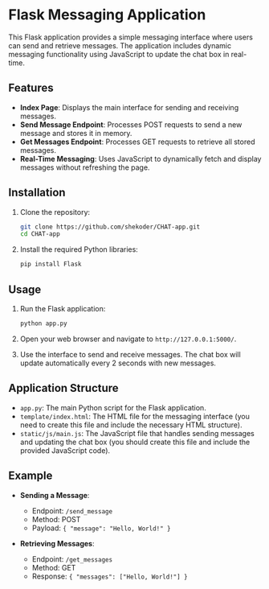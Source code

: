 # Flask Messaging Application

This Flask application provides a simple messaging interface where users can send and retrieve messages. The application includes dynamic messaging functionality using JavaScript to update the chat box in real-time.

## Features

- **Index Page**: Displays the main interface for sending and receiving messages.
- **Send Message Endpoint**: Processes POST requests to send a new message and stores it in memory.
- **Get Messages Endpoint**: Processes GET requests to retrieve all stored messages.
- **Real-Time Messaging**: Uses JavaScript to dynamically fetch and display messages without refreshing the page.

## Installation

1. Clone the repository:

    ```sh
    git clone https://github.com/shekoder/CHAT-app.git
    cd CHAT-app
    ```

2. Install the required Python libraries:

    ```sh
    pip install Flask
    ```

## Usage

1. Run the Flask application:

    ```sh
    python app.py
    ```

2. Open your web browser and navigate to `http://127.0.0.1:5000/`.

3. Use the interface to send and receive messages. The chat box will update automatically every 2 seconds with new messages.

## Application Structure

- `app.py`: The main Python script for the Flask application.
- `template/index.html`: The HTML file for the messaging interface (you need to create this file and include the necessary HTML structure).
- `static/js/main.js`: The JavaScript file that handles sending messages and updating the chat box (you should create this file and include the provided JavaScript code).

## Example

- **Sending a Message**:
    - Endpoint: `/send_message`
    - Method: POST
    - Payload: `{ "message": "Hello, World!" }`

- **Retrieving Messages**:
    - Endpoint: `/get_messages`
    - Method: GET
    - Response: `{ "messages": ["Hello, World!"] }`
